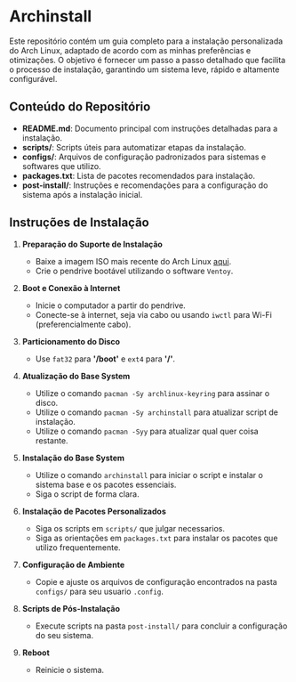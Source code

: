 # Archinstall

Este repositório contém um guia completo para a instalação personalizada do Arch Linux, adaptado de acordo com as minhas preferências e otimizações. O objetivo é fornecer um passo a passo detalhado que facilita o processo de instalação, garantindo um sistema leve, rápido e altamente configurável.

## Conteúdo do Repositório

- **README.md**: Documento principal com instruções detalhadas para a instalação.
- **scripts/**: Scripts úteis para automatizar etapas da instalação.
- **configs/**: Arquivos de configuração padronizados para sistemas e softwares que utilizo.
- **packages.txt**: Lista de pacotes recomendados para instalação.
- **post-install/**: Instruções e recomendações para a configuração do sistema após a instalação inicial.

## Instruções de Instalação

1. **Preparação do Suporte de Instalação**
   - Baixe a imagem ISO mais recente do Arch Linux [aqui](https://archlinux.org/download/).
   - Crie o pendrive bootável utilizando o software `Ventoy`.

2. **Boot e Conexão à Internet**
   - Inicie o computador a partir do pendrive.
   - Conecte-se à internet, seja via cabo ou usando `iwctl` para Wi-Fi (preferencialmente cabo).

3. **Particionamento do Disco**
   - Use `fat32` para **'/boot'** e `ext4` para **'/'**.

4. **Atualização do Base System**
   - Utilize o comando `pacman -Sy archlinux-keyring` para assinar o disco.
   - Utilize o comando `pacman -Sy archinstall` para atualizar script de instalação.
   - Utilize o comando `pacman -Syy` para atualizar qual quer coisa restante.
  
5. **Instalação do Base System**
   - Utilize o comando `archinstall` para iniciar o script e instalar o sistema base e os pacotes essenciais.
   - Siga o script de forma clara.

6. **Instalação de Pacotes Personalizados**
   - Siga os scripts em `scripts/` que julgar necessarios.
   - Siga as orientações em `packages.txt` para instalar os pacotes que utilizo frequentemente.

7. **Configuração de Ambiente**
   - Copie e ajuste os arquivos de configuração encontrados na pasta `configs/` para seu usuario `.config`.

8. **Scripts de Pós-Instalação**
    - Execute scripts na pasta `post-install/` para concluir a configuração do seu sistema.

9. **Reboot**
    - Reinicie o sistema.
